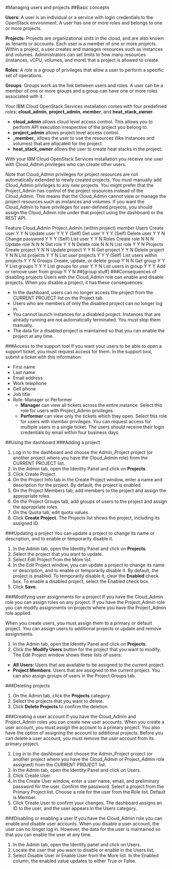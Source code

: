 #Managing users and projects
##Basic concepts

**Users**: A user is an individual or a service with login credentials to the OpenStack environment. A user has one or more roles and belongs to one or more projects.

**Projects**: Projects are organizational units in the cloud, and are also known as tenants or accounts. Each user is a member of one or more projects. Within a project, a user creates and manages resources such as instances and volumes. Administrators can set limits to how many resources (instances, vCPU, volumes, and more) that a project is allowed to create.

**Roles**: A role is a group of privileges that allow a user to perform a specific set of operations.

**Groups**: Groups work as the link between users and roles. A user can be a member of one or more groups and a group can have one or more roles associated with it.

Your IBM Cloud OpenStack Services installation comes with four predefined roles: **cloud_admin**, **project_admin**, **_member_**, and **heat_stack_owner**.

- **cloud_admin** allows cloud level access control. This allows you to perform API execution irrespective of the project you belong to.
- **project_admin** allows project level access control.
- **\_member\_** allows the user to use the resources (like instances and volumes) that are allocated for the project.
- **heat_stack_owner** allows the user to create heat stacks in the project.

With your IBM Cloud OpenStack Services installation you receive one user with Cloud_Admin privileges who can create other users.

Note that Cloud_Admin privileges for project resources are not automatically extended to newly created projects. You must manually add Cloud_Admin privileges to any new projects. You might prefer that the Project_Admin has control of the project resources instead of the Cloud_Admin. This means that the Cloud_Admin cannot view or manage the project resources such as instances and volumes. If you want the Cloud_Admin to have privileges for user-defined projects, you should assign the Cloud_Admin role under that project using the dashboard or the REST API.

Feature Cloud_Admin Project_Admin (within project)  _member_
Users
Create user Y   Y   N
Update user Y   Y   Y (Self)
Get user    Y   Y   Y (Self)
Delete user Y   Y   N
Change password Y   Y   Y (Self)
List user   Y   Y   N
Roles
Create role N   N   N
Update role N   N   N
Get role    Y   Y   N
Delete role N   N   N
List role   Y   Y   N
Projects
Create project  Y   N   N
Update project  Y   Y   N
Get project Y   Y   N
Delete project  Y   N   N
List projects   Y   Y   N
List user projects  Y   Y   Y (Self)
List users within projects  Y   Y   N
Groups
Create, update, or delete group Y   N   N
Get group   Y   Y   Y
List groups Y   Y   Y
List groups for user    Y   Y   N
List users in group Y   Y   Y
Add or remove user from group   Y   Y   N
##[group stuff]
###Consequences of disabling projects
Users with the Cloud_Admin role can enable and disable projects. When you disable a project, it has these consequences:

- In the dashboard, users can no longer access the project from the CURRENT PROJECT list on the Project tab.
- Users who are members of only the disabled project can no longer log in.
- You cannot launch instances for a disabled project. Instances that are already running are not automatically terminated. You must stop them manually.
- The data for a disabled project is maintained so that you can enable the project at any time.

###Access to the support tool
If you want your users to be able to open a support ticket, you must request access for them. In the support tool, submit a ticket with this information:

- First name
- Last name
- Email address
- Work telephone
- Cell phone
- Job title
- Role: Manager or Performer
  - **Manager** can view all tickets across the entire instance. Select this role for users with Project_Admin privileges.
  - **Performer** can view only the tickets which they open. Select this role for users with _member_ privileges.
You can request access for multiple users in a single ticket. The users should receive their login credentials by email within four business days.

##Using the dashboard
###Adding a project
1. Log in to the dashboard and choose the Admin_Project project (or another project where you have the Cloud_Admin role) from the CURRENT PROJECT list.
2. In the Admin tab, open the Identity Panel and click on **Projects**.
3. Click Create Project.
4. On the Project Info tab in the Create Project window, enter a name and description for the project. By default, the project is enabled.
5. On the Project Members tab, add members to the project and assign the appropriate roles.
6. On the Project Groups tab, add groups of users to the project and assign the appropriate roles.
7. On the Quota tab, edit quota values.
8. Click **Create Project**.
The Projects list shows the project, including its assigned ID.

###Updating a project
You can update a project to change its name or description, and to enable or temporarily disable it.

1. In the Admin tab, open the Identity Panel and click on **Projects**.
2. Select the project that you want to update.
3. Select Edit Project from the More list.
4. In the Edit Project window, you can update a project to change its name or description, and to enable or temporarily disable it. By default, the project is enabled. To temporarily disable it, clear the **Enabled** check box. To enable a disabled project, select the Enabled check box.
5. Click **Save**.

###Modifying user assignments for a project
If you have the Cloud_Admin role you can assign roles on any project. If you have the Project_Admin role you can modify assignments on projects where you have the Project_Admin role applied.

When you create users, you must assign them to a primary or default project. You can assign users to additional projects or update and remove assignments.

1. In the Admin tab, open the Identity Panel and click on **Projects**.
2. Click the **Modify Users** button for the project that you want to modify.
The Edit Project window shows these lists of users:

- **All Users**: Users that are available to be assigned to the current project.
- **Project Members**: Users that are assigned to the current project.
You can also assign groups of users in the Project Groups tab.

###Deleting projects
1. On the Admin tab, click the **Projects** category.
2. Select the projects that you want to delete.
3. Click **Delete Projects** to confirm the deletion.

###Creating a user account
If you have the Cloud_Admin and Project_Admin roles you can create new user accounts. When you create a user account, you must assign the account to a primary project. You also have the option of assigning the account to additional projects. Before you can delete a user account, you must remove the user account from its primary project.

1. Log in to the dashboard and choose the Admin_Project project (or another project where you have the Cloud_Admin or Project_Admin role assigned) from the CURRENT PROJECT list.
2. In the Admin tab, open the Identity Panel and click on Users.
3. Click Create User.
4. In the Create User window, enter a user name, email, and preliminary password for the user. Confirm the password. Select a project from the Primary Project list. Choose a role for the user from the Role list. Default is Member.
5. Click Create User to confirm your changes.
The dashboard assigns an ID to the user, and the user appears in the Users category.

###Disabling or enabling a user
If you have the Cloud_Admin role you can enable and disable user accounts. When you disable a user account, the user can no longer log in. However, the data for the user is maintained so that you can enable the user at any time.

1. In the Admin tab, open the Identity panel and click on Users.
2. Locate the user that you want to disable or enable in the Users list.
3. Select Disable User or Enable User from the More list.
In the Enabled column, the enabled value updates to either True or False.


